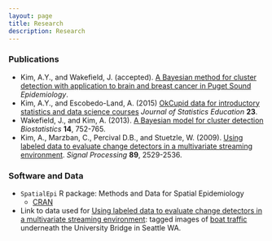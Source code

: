 ```yaml
---
layout: page
title: Research
description: Research
---
```


### Publications

* Kim, A.Y., and Wakefield, J. (accepted). [A Bayesian method for cluster detection with application to brain and breast cancer in Puget Sound]() *Epidemiology*.
* Kim, A.Y., and Escobedo-Land, A. (2015) [OkCupid data for introductory statistics and data science courses](http://www.amstat.org/publications/jse/v23n2/kim.pdf) *Journal of Statistics Education* **23**.
* Wakefield, J., and Kim, A. (2013). [A Bayesian model for cluster detection](http://biostatistics.oxfordjournals.org/content/14/4/752) *Biostatistics* **14**, 752-765.
* Kim, A., Marzban, C., Percival D.B., and Stuetzle, W. (2009). [Using labeled data to evaluate change detectors
in a multivariate streaming environment](http://dx.doi.org/10.1016/j.sigpro.2009.04.011). *Signal Processing* **89**, 2529-2536.


### Software and Data

*  `SpatialEpi` R package: Methods and Data for Spatial Epidemiology
    + [CRAN](http://cran.r-project.org/web/packages/SpatialEpi/index.html)
* Link to data used for [Using labeled data to evaluate change detectors in a multivariate streaming environment](http://dx.doi.org/10.1016/j.sigpro.2009.04.011): tagged images of [boat traffic](http://www.stat.washington.edu/research/changedetection/) underneath the University Bridge in Seattle WA.
